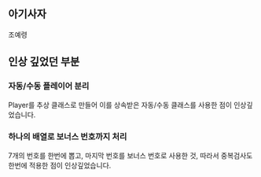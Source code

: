 ## 아기사자
조예령

## 인상 깊었던 부분

### 자동/수동 플레이어 분리
Player를 추상 클래스로 만들어 이를 상속받은 자동/수동 클래스를 사용한 점이 인상깊었습니다. 

### 하나의 배열로 보너스 번호까지 처리
7개의 번호를 한번에 뽑고, 마지막 번호를 보너스 번호로 사용한 것, 따라서 중복검사도 한번에 적용한 점이 인상깊었습니다. 
